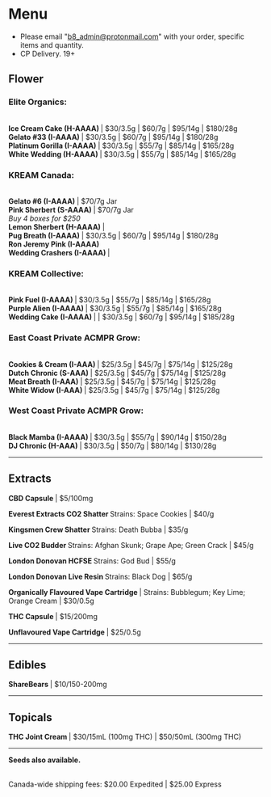 # Menu

- Please email "b8_admin@protonmail.com" with your order, specific items and quantity.
- CP Delivery. 19+

## Flower
### Elite Organics:
<br><b> Ice Cream Cake (H-AAAA) </b>  | $30/3.5g | $60/7g | $95/14g | $180/28g
<br><b> Gelato #33 (I-AAAA) </b>  | $30/3.5g | $60/7g | $95/14g | $180/28g
<br><b> Platinum Gorilla (I-AAAA) </b>  | $30/3.5g | $55/7g | $85/14g | $165/28g
<br><b> White Wedding (H-AAAA) </b>  | $30/3.5g | $55/7g | $85/14g | $165/28g

### KREAM Canada:
<br><b> Gelato #6 (I-AAAA) </b> | $70/7g Jar
<br><b> Pink Sherbert (S-AAAA) </b> | $70/7g Jar
<br><i> Buy 4 boxes for $250 </i>
<br><b> Lemon Sherbert (H-AAAA) </b> | 
<br><b> Pug Breath (I-AAAA) </b> | $30/3.5g | $60/7g | $95/14g | $180/28g
<br><b> Ron Jeremy Pink (I-AAAA) </b> 
<br><b> Wedding Crashers (I-AAAA) </b> |

### KREAM Collective:
<br><b> Pink Fuel (I-AAAA) </b> | $30/3.5g | $55/7g | $85/14g | $165/28g
<br><b> Purple Alien (I-AAAA) </b> | $30/3.5g | $55/7g | $85/14g | $165/28g
<br><b> Wedding Cake (I-AAAA) </b> | | $30/3.5g | $60/7g | $95/14g | $185/28g

### East Coast Private ACMPR Grow:
<br><b> Cookies & Cream (I-AAA) </b> | $25/3.5g | $45/7g | $75/14g | $125/28g
<br><b> Dutch Chronic (S-AAA) </b> | $25/3.5g | $45/7g | $75/14g | $125/28g
<br><b> Meat Breath (I-AAA) </b> | $25/3.5g | $45/7g | $75/14g | $125/28g
<br><b> White Widow (I-AAA) </b> | $25/3.5g | $45/7g | $75/14g | $125/28g
  
### West Coast Private ACMPR Grow:
<br><b> Black Mamba (I-AAAA) </b>  | $30/3.5g | $55/7g | $90/14g | $150/28g
<br><b> DJ Chronic (H-AAA) </b> | $30/3.5g | $50/7g | $80/14g | $130/28g

--------------------------------------------------------------------- 

## Extracts
<b> CBD Capsule </b> | $5/100mg
<p><b> Everest Extracts CO2 Shatter </b> Strains: Space Cookies | $40/g </p>
<p><b> Kingsmen Crew Shatter </b> Strains: Death Bubba | $35/g </p>
<p><b> Live CO2 Budder </b> Strains: Afghan Skunk; Grape Ape; Green Crack | $45/g </p>
<p><b> London Donovan HCFSE </b> Strains: God Bud | $55/g </p>
<p><b> London Donovan Live Resin </b> Strains: Black Dog | $65/g </p>
<p><b> Organically Flavoured Vape Cartridge </b> | Strains: Bubblegum; Key Lime; Orange Cream | $30/0.5g </p>
<p><b> THC Capsule </b> | $15/200mg </p> 
<p><b> Unflavoured Vape Cartridge </b> | $25/0.5g </p>

--------------------------------------------------------------------- 

## Edibles
<b> ShareBears </b> | $10/150-200mg
  
--------------------------------------------------------------------- 

## Topicals
<b> THC Joint Cream </b> | $30/15mL (100mg THC) | $50/50mL (300mg THC)

--------------------------------------------------------------------- 

<b>Seeds also available.</b>

<br>
Canada-wide shipping fees:
$20.00 Expedited | $25.00 Express
